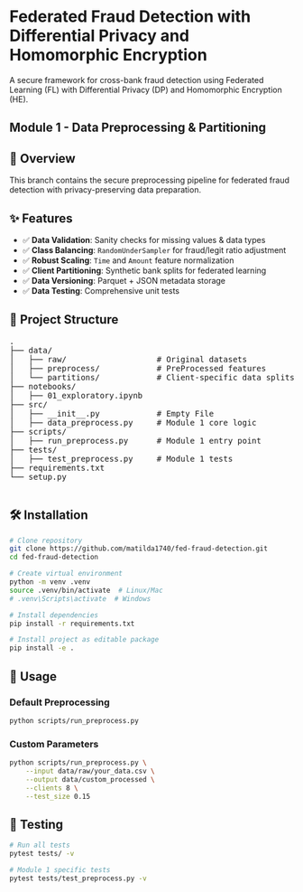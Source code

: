 # Federated Fraud Detection with Differential Privacy and Homomorphic Encryption

A secure framework for cross-bank fraud detection using Federated Learning (FL) with Differential Privacy (DP) and Homomorphic Encryption (HE).

## Module 1 - Data Preprocessing & Partitioning 

## 📌 Overview 

This branch contains the secure preprocessing pipeline for federated fraud detection with privacy-preserving data preparation.

## ✨ Features

- ✅ **Data Validation**: Sanity checks for missing values & data types 
- ✅ **Class Balancing**: `RandomUnderSampler` for fraud/legit ratio adjustment  
- ✅ **Robust Scaling**: `Time` and `Amount` feature normalization 
- ✅ **Client Partitioning**: Synthetic bank splits for federated learning  
- ✅ **Data Versioning**: Parquet + JSON metadata storage  
- ✅ **Data Testing**: Comprehensive unit tests

## 📂 Project Structure
<pre>
.
├── data/
│   ├── raw/                   # Original datasets
│   ├── preprocess/            # PreProcessed features
│   └── partitions/            # Client-specific data splits
├── notebooks/
│   ├── 01_exploratory.ipynb
├── src/
│   ├── __init__.py            # Empty File
│   ├── data_preprocess.py     # Module 1 core logic
├── scripts/
│   ├── run_preprocess.py      # Module 1 entry point
├── tests/                     
│   ├── test_preprocess.py     # Module 1 tests
├── requirements.txt
└── setup.py
    
</pre>
## 🛠️ Installation

```bash
# Clone repository
git clone https://github.com/matilda1740/fed-fraud-detection.git
cd fed-fraud-detection

# Create virtual environment
python -m venv .venv
source .venv/bin/activate  # Linux/Mac
# .venv\Scripts\activate  # Windows

# Install dependencies
pip install -r requirements.txt

# Install project as editable package
pip install -e .
```

## 🚀 Usage

### Default Preprocessing

```bash
python scripts/run_preprocess.py
```

### Custom Parameters

```bash
python scripts/run_preprocess.py \
    --input data/raw/your_data.csv \
    --output data/custom_processed \
    --clients 8 \
    --test_size 0.15
```

## 🧪 Testing

```bash
# Run all tests
pytest tests/ -v

# Module 1 specific tests
pytest tests/test_preprocess.py -v
```
